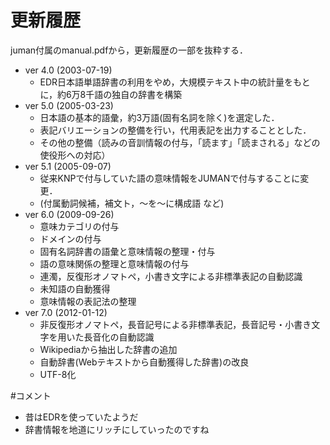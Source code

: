 


# 更新履歴
juman付属のmanual.pdfから，更新履歴の一部を抜粋する．

- ver 4.0 (2003-07-19)
    - EDR日本語単語辞書の利用をやめ，大規模テキスト中の統計量をもとに，約6万8千語の独自の辞書を構築
- ver 5.0 (2005-03-23)
    - 日本語の基本的語彙，約3万語(固有名詞を除く)を選定した．
    - 表記バリエーションの整備を行い，代用表記を出力することとした．
    -  その他の整備（読みの音訓情報の付与，「読ます」「読まされる」などの使役形への対応）
- ver 5.1 (2005-09-07)
    - 従来KNPで付与していた語の意味情報をJUMANで付与することに変更．
    - (付属動詞候補，補文ト，〜を〜に構成語 など)
- ver 6.0 (2009-09-26)
    - 意味カテゴリの付与
    - ドメインの付与
    - 固有名詞辞書の語彙と意味情報の整理・付与
    - 語の意味関係の整理と意味情報の付与
    - 連濁，反復形オノマトペ，小書き文字による非標準表記の自動認識
    - 未知語の自動獲得
    - 意味情報の表記法の整理
- ver 7.0 (2012-01-12)
    - 非反復形オノマトペ，長音記号による非標準表記，長音記号・小書き文字を用いた長音化の自動認識
    - Wikipediaから抽出した辞書の追加
    - 自動辞書(Webテキストから自動獲得した辞書)の改良
    - UTF-8化


#コメント
- 昔はEDRを使っていたようだ
- 辞書情報を地道にリッチにしていったのですね